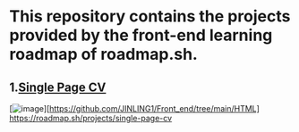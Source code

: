 # This repository contains the projects provided by the front-end learning roadmap of roadmap.sh.  

## 1.[Single Page CV](https://github.com/JINLING1/Front_end/tree/main/HTML)
[![image](https://github.com/user-attachments/assets/969bd368-1322-4e1d-9db6-bf9047e8298e)][https://github.com/JINLING1/Front_end/tree/main/HTML]
https://roadmap.sh/projects/single-page-cv
